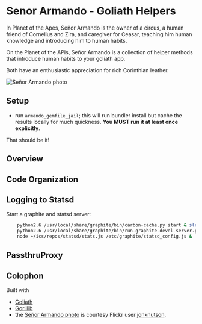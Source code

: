# Senor Armando - Goliath Helpers

In Planet of the Apes, Señor Armando is the owner of a circus, a human friend of Cornelius and Zira, and caregiver for Ceasar, teaching him human knowledge and introducing him to human habits.

On the Planet of the APIs, Señor Armando is a collection of helper methods that introduce human habits to your goliath app.

Both have an enthusiastic appreciation for rich Corinthian leather.

![Señor Armando photo](http://github.com/infochimps/senor_armando/raw/master/senor_armando.jpeg)

## Setup

* run `armando_gemfile_jail`; this will run bundler install but cache the results locally for much quickness. **You MUST run it at least once explicitly**.

That should be it!
  
## Overview


## Code Organization

## Logging to Statsd

Start a graphite and statsd server:

```bash
    python2.6 /usr/local/share/graphite/bin/carbon-cache.py start & sleep 1 ;
    python2.6 /usr/local/share/graphite/bin/run-graphite-devel-server.py /usr/local/share/graphite & sleep 2 ;
    node ~/ics/repos/statsd/stats.js /etc/graphite/statsd_config.js &
```

## PassthruProxy

## Colophon

Built with
* [Goliath](http://goliath.io)
* [Gorillib](http://github.com/infochimps-labs/gorillib)
* the [Señor Armando photo](http://www.flickr.com/photos/jonknutson/2176806164/sizes/o/in/photostream/) is courtesy Flickr user [jonknutson](http://www.flickr.com/photos/jonknutson).
